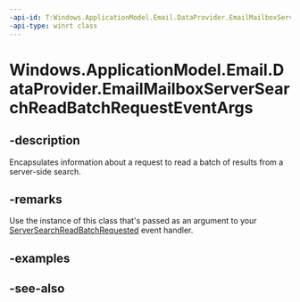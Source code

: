 ```yaml
---
-api-id: T:Windows.ApplicationModel.Email.DataProvider.EmailMailboxServerSearchReadBatchRequestEventArgs
-api-type: winrt class
---
```


<!-- Class syntax.
public class EmailMailboxServerSearchReadBatchRequestEventArgs : Windows.ApplicationModel.Email.DataProvider.IEmailMailboxServerSearchReadBatchRequestEventArgs
-->

# Windows.ApplicationModel.Email.DataProvider.EmailMailboxServerSearchReadBatchRequestEventArgs

## -description
Encapsulates information about a request to read a batch of results from a server-side search.

## -remarks
Use the instance of this class that's passed as an argument to your [ServerSearchReadBatchRequested](emaildataproviderconnection_serversearchreadbatchrequested.md) event handler.

## -examples

## -see-also
